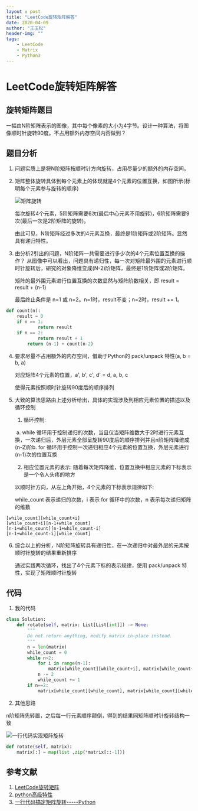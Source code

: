 ```yaml
---
layout : post
title: "LeetCode旋转矩阵解答"
date: 2020-04-09
author: "王玉松"
header-img: ""
tags:
    - LeetCode
    - Matrix
    - Python3
---
```


# LeetCode旋转矩阵解答

## 旋转矩阵题目

  一幅由N阶矩阵表示的图像，其中每个像素的大小为4字节。设计一种算法，将图像顺时针旋转90度。不占用额外内存空间内否做到？

## 题目分析

1. 问题实质上是将N阶矩阵按顺时针方向旋转，占用尽量少的额外的内存空间。

2. 矩阵整体旋转具体到每个元素上的体现就是4个元素的位置互换，如图所示(标明每个元素参与旋转的顺序)

    ![矩阵旋转](/Blog-Share/img/2004/02/walkerwyl/n_matrix.png)
    
    每次旋转4个元素，5阶矩阵需要6次(最后中心元素不用旋转)，6阶矩阵需要9次(最后一次是2阶矩阵的旋转)。
    
    由此可见，N阶矩阵经过多次的4元素互换，最终是1阶矩阵或2阶矩阵。显然具有递归特性。
    
3. 由分析2引出的问题，N阶矩阵一共需要进行多少次的4个元素位置互换的操作？
    从图像中可以看出，问题具有递归性，每一次对矩阵最外围的元素进行顺时针旋转后，研究的对象降维变成(N-2)阶矩阵，最终是1阶矩阵或2阶矩阵。

    矩阵的最外围元素进行位置互换的次数显然与矩阵阶数相关，即 result = result + (n-1)

    最后终止条件是 n=1 或 n=2。n=1时，result不变；n=2时，result += 1。

```python
def count(n):
    result = 0
    if n == 1:
            return result
    if n == 2:
            return result + 1
        return (n-1) + count(n-2)
```

4. 要求尽量不占用额外的内存空间，借助于Python的 pack/unpack 特性(a, b = b, a)

    对应矩阵4个元素的位置，a', b', c', d' = d, a, b, c

    使得元素按照顺时针旋转90度后的顺序排列

5. 大致的算法思路由上述分析给出，具体的实现涉及到相应元素位置的描述以及循环控制
   
    1) 循环控制: 
    
    ​    a. while 循环用于控制递归的次数，当且仅当矩阵维数大于2时进行元素互换，一次递归后，外层元素全部呈旋转90度后的顺序排列并且n阶矩阵降维成(n-2)阶
    ​    b. for 循环用于控制一次递归相应4个元素的位置互换，外层元素进行(n-1)次的位置互换
    
    2) 相应位置元素的表示: 随着每次矩阵降维，位置互换中相应元素的下标表示是一个令人头疼的地方
    
    以顺时针方向，从左上角开始，4个元素的下标表示规律如下:
    
    while_count 表示递归的次数，i 表示 for 循环中的次数，n 表示每次递归矩阵的维数
```text
[while_count][while_count+i]
[while_count+i][n-1+while_count]
[n-1+while_count][n-1+while_count-i]
[n-1+while_count-i][while_count]
```

6. 综合以上的分析，N阶矩阵旋转具有递归性，在一次递归中对最外层的元素按顺时针旋转的结果重新排序

   通过实践两次循环，找出了4个元素下标的表示规律，使用 pack/unpack 特性，实现了矩阵顺时针旋转

## 代码

1. 我的代码

```python
class Solution:
    def rotate(self, matrix: List[List[int]]) -> None:
        """
        Do not return anything, modify matrix in-place instead.
        """
        n = len(matrix)
        while_count = 0
        while n>2:
            for i in range(n-1):
                matrix[while_count][while_count+i], matrix[while_count+i][n-1+while_count], matrix[n-1+while_count][n-1+while_count-i], matrix[n-1+while_count-i][while_count] = matrix[n-1+while_count-i][while_count], matrix[while_count][while_count+i], matrix[while_count+i][n-1+while_count], matrix[n-1+while_count][n-1+while_count-i]
            n -= 2
            while_count += 1
        if n==2:
            matrix[while_count][while_count], matrix[while_count][while_count+1], matrix[while_count+1][while_count+1], matrix[while_count+1][while_count] = matrix[while_count+1][while_count], matrix[while_count][while_count], matrix[while_count][while_count+1], matrix[while_count+1][while_count+1]
```

2. 其他思路

n阶矩阵先转置，之后每一行元素顺序颠倒，得到的结果同矩阵顺时针旋转结构一致

![一行代码实现矩阵旋转](/Blog-Share/img/2004/02/walkerwyl/one_line_python.png)

```python
def rotate(self, matrix):
    matrix[:] = map(list ,zip(*matrix[::-1]))
```

## 参考文献

1. [LeetCode旋转矩阵](https://leetcode-cn.com/problems/rotate-matrix-lcci/)
2. [python高级特性](https://segmentfault.com/a/1190000010280700)
3. [一行代码搞定矩阵旋转-----Python](https://blog.csdn.net/wem603947175/article/details/82532799)
